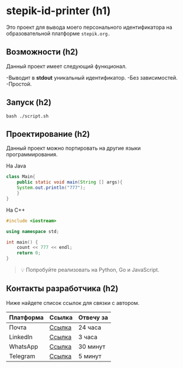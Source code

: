 # stepik-id-printer (h1)

Это проект для вывода моего персонального идентификатора на образовательной платформе ```stepik.org.```

## Возможности (h2)

Данный проект имеет следующий функционал.

-Выводит в **stdout** уникальный идентификатор.
-Без зависимостей.
-Простой.

## Запуск (h2)

```bash ./script.sh```

## Проектирование (h2)

Данный проект можно портировать на другие языки программирования.

На Java

```java
class Main{
    public static void main(String [] args){
	System.out.println("777");
    }
}
```

На С++

```cpp
#include <iostream>

using namespace std;

int main() {
    count << 777 << endl;
    return 0;
}
```

> 💡 Попробуйте реализовать на Python, Go и JavaScript.

## Контакты разработчика (h2)

Ниже найдете список ссылок для связки с автором.

| Платформа  | Ссылка  | Отвечу за  |
|------------|---------|------------|
|Почта | [Ссылка](https://www.google.com/)| 24 часа |
|Linkedln | [Ссылка](https://www.google.com/)| 3 часа |
|WhatsApp | [Ссылка](https://www.google.com/)| 30 минут |
|Telegram | [Ссылка](https://www.google.com/)| 5 минут |
